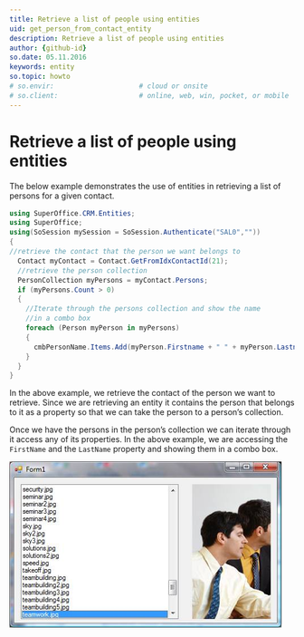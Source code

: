```yaml
---
title: Retrieve a list of people using entities
uid: get_person_from_contact_entity
description: Retrieve a list of people using entities
author: {github-id}
so.date: 05.11.2016
keywords: entity
so.topic: howto
# so.envir:                     # cloud or onsite
# so.client:                    # online, web, win, pocket, or mobile
---
```


# Retrieve a list of people using entities

The below example demonstrates the use of entities in retrieving a list of persons for a given contact.

```csharp
using SuperOffice.CRM.Entities;
using SuperOffice;
using(SoSession mySession = SoSession.Authenticate("SAL0",""))
{
//retrieve the contact that the person we want belongs to
  Contact myContact = Contact.GetFromIdxContactId(21);
  //retrieve the person collection
  PersonCollection myPersons = myContact.Persons;
  if (myPersons.Count > 0)
  {
    //Iterate through the persons collection and show the name
    //in a combo box
    foreach (Person myPerson in myPersons)
    {
      cmbPersonName.Items.Add(myPerson.Firstname + " " + myPerson.Lastname);
    }
  }
}
```

In the above example, we retrieve the contact of the person we want to retrieve. Since we are retrieving an entity it contains the person that belongs to it as a property so that we can take the person to a person’s collection.

Once we have the persons in the person’s collection we can iterate through it access any of its properties. In the above example, we are accessing the `FirstName` and the `LastName` property and showing them in a combo box.

![01][img1]

<!-- Referenced links -->
[img1]: media/image001.jpg
